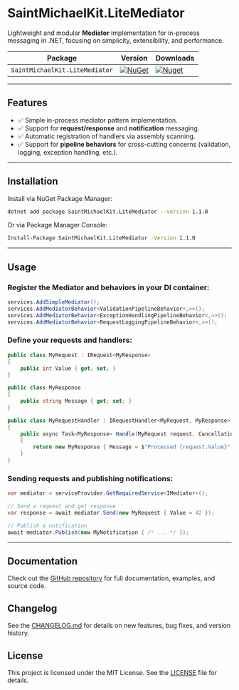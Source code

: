 # SaintMichaelKit.LiteMediator

Lightweight and modular **Mediator** implementation for in-process messaging in .NET, focusing on simplicity, extensibility, and performance.

| Package                 | Version                                                                                                | Downloads |
|-------------------------|--------------------------------------------------------------------------------------------------------| ----- |
| `SaintMichaelKit.LiteMediator` | [![NuGet](https://img.shields.io/nuget/v/SaintMichaelKit.LiteMediator.svg)](https://nuget.org/packages/SaintMichaelKit.LiteMediator) | [![Nuget](https://img.shields.io/nuget/dt/SaintMichaelKit.LiteMediator.svg)](https://nuget.org/packages/SaintMichaelKit.LiteMediator) |

---

## Features

- ✅ Simple in-process mediator pattern implementation.
- ✅ Support for **request/response** and **notification** messaging.
- ✅ Automatic registration of handlers via assembly scanning.
- ✅ Support for **pipeline behaviors** for cross-cutting concerns (validation, logging, exception handling, etc.).

---

## Installation

Install via NuGet Package Manager:

```bash
dotnet add package SaintMichaelKit.LiteMediator --version 1.1.0
```
Or via Package Manager Console:

```bash
Install-Package SaintMichaelKit.LiteMediator -Version 1.1.0
```

---

## Usage

### Register the Mediator and behaviors in your DI container:

```csharp
services.AddSimpleMediator();
services.AddMediatorBehavior<ValidationPipelineBehavior<,>>();
services.AddMediatorBehavior<ExceptionHandlingPipelineBehavior<,>>();
services.AddMediatorBehavior<RequestLoggingPipelineBehavior<,>>();
```

### Define your requests and handlers:

```csharp
public class MyRequest : IRequest<MyResponse>
{
    public int Value { get; set; }
}

public class MyResponse
{
    public string Message { get; set; }
}

public class MyRequestHandler : IRequestHandler<MyRequest, MyResponse>
{
    public async Task<MyResponse> Handle(MyRequest request, CancellationToken cancellationToken)
    {
        return new MyResponse { Message = $"Processed {request.Value}" };
    }
}
```

### Sending requests and publishing notifications:

```csharp
var mediator = serviceProvider.GetRequiredService<IMediator>();

// Send a request and get response
var response = await mediator.Send(new MyRequest { Value = 42 });

// Publish a notification
await mediator.Publish(new MyNotification { /* ... */ });
```

---

## Documentation
Check out the [GitHub repository](https://github.com/SaintMichaelKit/SaintMichaelKit) for full documentation, examples, and source code.

## Changelog
See the [CHANGELOG.md](CHANGELOG.md) for details on new features, bug fixes, and version history.

## License
This project is licensed under the MIT License. See the [LICENSE](LICENSE) file for details.